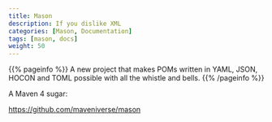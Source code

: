 ```yaml
---
title: Mason
description: If you dislike XML
categories: [Mason, Documentation]
tags: [mason, docs]
weight: 50
---
```


{{% pageinfo %}}
A new project that makes POMs written in YAML, JSON, HOCON and TOML possible with all the whistle and bells.
{{% /pageinfo %}}

A Maven 4 sugar:

https://github.com/maveniverse/mason
